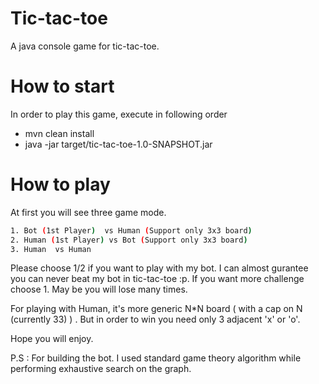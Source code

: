 # Tic-tac-toe
A java console game for tic-tac-toe. 

# How to start 

In order to play this game, execute in following order 

  - mvn clean install 
  - java -jar target/tic-tac-toe-1.0-SNAPSHOT.jar

# How to play 

At first you will see three game mode. 

```sh
1. Bot (1st Player)  vs Human (Support only 3x3 board)
2. Human (1st Player) vs Bot (Support only 3x3 board)
3. Human  vs Human 
```
Please choose 1/2 if you want to play with my bot. I can almost gurantee you can never beat my bot in tic-tac-toe :p. If you want more challenge choose 1. May be you will lose many times. 

For playing with Human, it's more generic N*N board ( with a cap on N (currently 33) ) . But in order to win you need only 3 adjacent 'x' or 'o'. 

Hope you will enjoy. 

P.S : For building the bot. I used standard game theory algorithm while performing exhaustive search on the graph.
